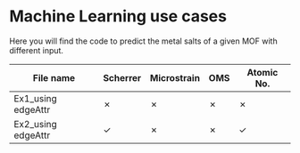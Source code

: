 # Machine Learning use cases



Here you will find the code to predict the metal salts of a given MOF with different input.


| File name           | Scherrer | Microstrain | OMS | Atomic No. |
|-------------------- |----------|-------------|-----|------------|
| Ex1_using edgeAttr  |  ✗       | ✗           | ✗   | ✗          |
| Ex2_using edgeAttr  |  ✓       | ✗           | ✗   | ✓          |

